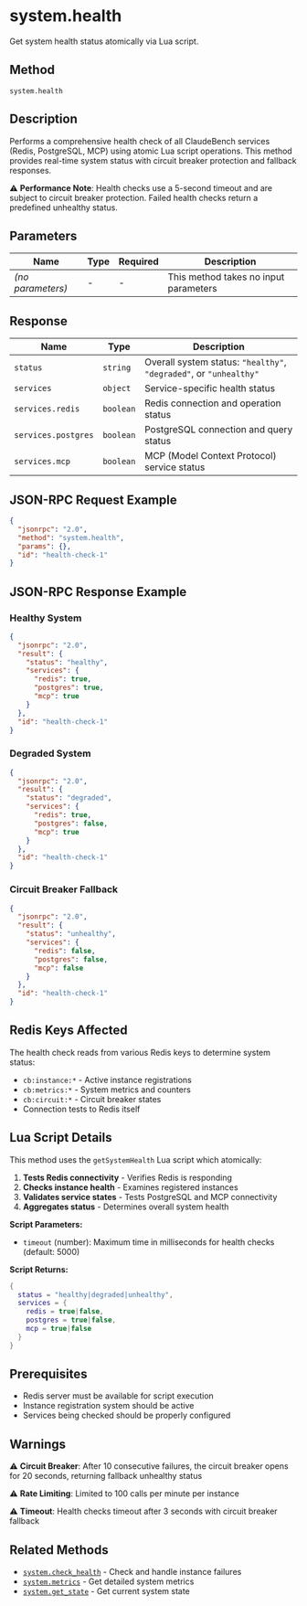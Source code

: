 # system.health

Get system health status atomically via Lua script.

## Method

`system.health`

## Description

Performs a comprehensive health check of all ClaudeBench services (Redis, PostgreSQL, MCP) using atomic Lua script operations. This method provides real-time system status with circuit breaker protection and fallback responses.

⚠️ **Performance Note**: Health checks use a 5-second timeout and are subject to circuit breaker protection. Failed health checks return a predefined unhealthy status.

## Parameters

| Name | Type | Required | Description |
|------|------|----------|-------------|
| _(no parameters)_ | - | - | This method takes no input parameters |

## Response

| Name | Type | Description |
|------|------|-------------|
| `status` | `string` | Overall system status: `"healthy"`, `"degraded"`, or `"unhealthy"` |
| `services` | `object` | Service-specific health status |
| `services.redis` | `boolean` | Redis connection and operation status |
| `services.postgres` | `boolean` | PostgreSQL connection and query status |
| `services.mcp` | `boolean` | MCP (Model Context Protocol) service status |

## JSON-RPC Request Example

```json
{
  "jsonrpc": "2.0",
  "method": "system.health",
  "params": {},
  "id": "health-check-1"
}
```

## JSON-RPC Response Example

### Healthy System
```json
{
  "jsonrpc": "2.0",
  "result": {
    "status": "healthy",
    "services": {
      "redis": true,
      "postgres": true,
      "mcp": true
    }
  },
  "id": "health-check-1"
}
```

### Degraded System
```json
{
  "jsonrpc": "2.0",
  "result": {
    "status": "degraded",
    "services": {
      "redis": true,
      "postgres": false,
      "mcp": true
    }
  },
  "id": "health-check-1"
}
```

### Circuit Breaker Fallback
```json
{
  "jsonrpc": "2.0",
  "result": {
    "status": "unhealthy",
    "services": {
      "redis": false,
      "postgres": false,
      "mcp": false
    }
  },
  "id": "health-check-1"
}
```

## Redis Keys Affected

The health check reads from various Redis keys to determine system status:

- `cb:instance:*` - Active instance registrations
- `cb:metrics:*` - System metrics and counters
- `cb:circuit:*` - Circuit breaker states
- Connection tests to Redis itself

## Lua Script Details

This method uses the `getSystemHealth` Lua script which atomically:

1. **Tests Redis connectivity** - Verifies Redis is responding
2. **Checks instance health** - Examines registered instances
3. **Validates service states** - Tests PostgreSQL and MCP connectivity
4. **Aggregates status** - Determines overall system health

**Script Parameters:**
- `timeout` (number): Maximum time in milliseconds for health checks (default: 5000)

**Script Returns:**
```lua
{
  status = "healthy|degraded|unhealthy",
  services = {
    redis = true|false,
    postgres = true|false, 
    mcp = true|false
  }
}
```

## Prerequisites

- Redis server must be available for script execution
- Instance registration system should be active
- Services being checked should be properly configured

## Warnings

⚠️ **Circuit Breaker**: After 10 consecutive failures, the circuit breaker opens for 20 seconds, returning fallback unhealthy status

⚠️ **Rate Limiting**: Limited to 100 calls per minute per instance

⚠️ **Timeout**: Health checks timeout after 3 seconds with circuit breaker fallback

## Related Methods

- [`system.check_health`](./check_health.md) - Check and handle instance failures
- [`system.metrics`](./metrics.md) - Get detailed system metrics
- [`system.get_state`](./get_state.md) - Get current system state